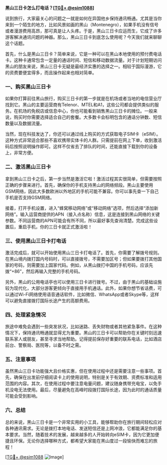 **黑山三日卡怎么打电话？[[TG💪+ @esim1088](https://t.me/s/esim1088)]**

说到旅行，大家最关心的问题之一就是如何在异国他乡保持通讯畅通。尤其是当你来到一个陌生的地方，比如风景如画的黑山（Montenegro），如果手机没有信号或者漫游费用高昂，那可真是让人头疼。于是，黑山三日卡应运而生，它成了许多游客解决通讯问题的神器。那么，黑山三日卡到底怎么使用呢？今天我们就来聊聊这个话题。

首先，什么是黑山三日卡？简单来说，它是一种可以在黑山本地使用的预付费电话卡。这种卡通常包含一定量的通话时间、短信和移动数据流量。对于计划短期访问黑山的朋友来说，黑山三日卡无疑是最经济实惠的选择之一。相较于国际漫游，它的资费要便宜得多，而且操作起来也相对简单。

### **一、购买黑山三日卡**

如果你打算前往黑山旅行，购买三日卡的第一步就是在机场或者当地的电信营业厅找到它。黑山的主要运营商有Telenor、MTEL和A1，这些公司都会提供类似的服务。在机场的免税店或信息中心，你也可能看到销售黑山三日卡的摊位。一般来说，购买时你需要选择适合自己的套餐。大多数卡会标明包含的通话分钟数、短信数量以及数据流量。

当然，现在科技发达了，你还可以通过线上购买的方式获取电子SIM卡（eSIM）。这种方式非常适合那些不喜欢携带实体卡的人群。只需提前在网上下单，收到激活码后按照说明操作即可。这样不仅省去了排队的时间，还能直接下载到你的设备上，非常方便。

### **二、激活黑山三日卡**

拿到黑山三日卡之后，第一步当然是激活它啦！激活过程其实很简单，但需要按照正确的步骤来进行。首先，确保你的手机支持黑山的网络频段。黑山主要使用GSM网络，因此大多数欧洲以外地区的手机可能不兼容。你可以事先查一下自己手机是否支持GSM网络。

接着，打开手机设置，进入“蜂窝移动网络”或“移动网络”选项，然后选择“添加新网络”。输入运营商提供的APN（接入点名称）信息，这是连接到黑山网络的关键参数。不同运营商的APN可能会有所不同，所以最好事先查询清楚。完成这些设置后，重启手机，你的三日卡就正式激活啦！

### **三、使用黑山三日卡打电话**

激活完成后，就可以开始使用黑山三日卡打电话了。首先，你需要了解拨号规则。在黑山境内拨打国内号码时，可以直接拨号，不需要加区号；但如果要拨打其他国家的号码，则需要加上国家代码。例如，从黑山拨打中国的手机号码，应该先拨“+86”，然后再输入完整的手机号码。

另外，黑山的公用电话亭也可以使用三日卡进行拨号。不过，由于黑山的基础设施较为现代化，大部分游客更倾向于直接用手机通话。此外，如果你想节省话费，可以通过Wi-Fi网络使用语音通话软件，比如微信、WhatsApp或者Skype等，这样可以避免直接拨打国际长途产生的高额费用。

### **四、处理紧急情况**

旅途中难免会遇到一些突发状况，比如迷路、丢失财物或者其他紧急事件。在这种情况下，保持通讯畅通就显得尤为重要。黑山的三日卡可以帮助你在关键时刻迅速联系家人或朋友，甚至寻求当地帮助。记得提前保存好重要的联系电话，比如酒店前台、警察局、医院等，以备不时之需。

### **五、注意事项**

虽然黑山三日卡功能强大且价格实惠，但在使用过程中还是需要注意一些事项。首先，确保在出发前仔细阅读卡上的使用说明，特别是关于有效期、资费标准和适用范围的内容。其次，在使用过程中要注意电量问题，建议随身携带充电宝，以免手机没电无法使用。最后，尽量避免在高峰时段拨打国际长途，因为此时的通话质量可能会受到影响。

### **六、总结**

总的来说，黑山三日卡是一个非常实用的小工具，能够帮助你在旅行期间轻松应对各种通讯需求。无论是拨打本地电话、发送短信还是上网冲浪，它都能满足你的基本要求。当然，随着技术的发展，越来越多的人开始转向eSIM卡，因为它更加便捷且环保。无论你选择哪种方式，都希望大家能在黑山度过一段愉快而难忘的旅程！

[[TG💪+ @esim1088](https://t.me/s/esim1088) ![Image](https://i.postimg.cc/4NQfJmqS/Snipaste-2025-05-13-00-14-12.png)]